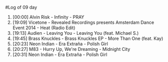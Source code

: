#Log of 09 day

1. [00:00] Alvin Risk - Infinity - PRAY
1. [19:09] Vicetone - Revealed Recordings presents Amsterdam Dance Event 2014 - Heat (Radio Edit)
1. [19:13] Audien - Leaving You - Leaving You (feat. Michael S.)
1. [19:45] Brass Knuckles - Brass Knuckles EP - More Than One (feat. Kay)
1. [20:23] Neon Indian - Era Extraña - Polish Girl
1. [20:27] M83 - Hurry Up, We're Dreaming - Midnight City
1. [20:31] Neon Indian - Era Extraña - Polish Girl
